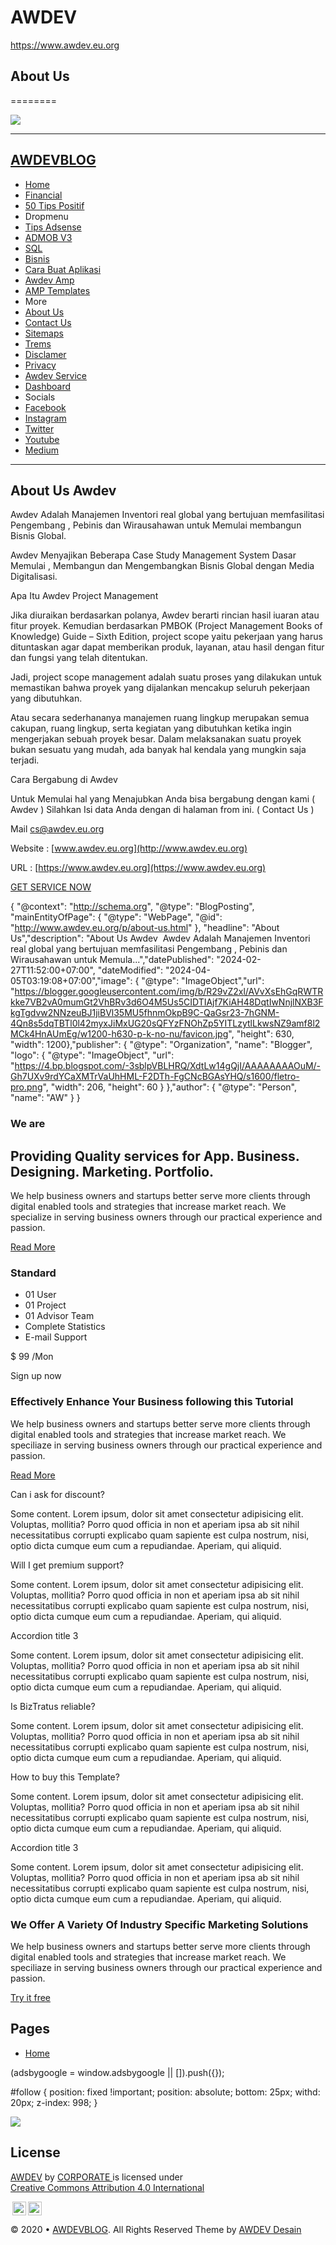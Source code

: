 # AWDEV

https://www.awdev.eu.org

## About Us
 ========
 
 [![](https://blogger.googleusercontent.com/img/b/R29vZ2xl/AVvXsEhGqRWTRkke7VB2vA0mumGt2VhBRv3d6O4M5Us5CIDTIAjf7KiAH48DqtIwNnjlNXB3FkgTgdvw2NNzeuBJ1jiBVl35MU5fhnmOkpB9C-QaGsr23-7hGNM-4Qn8s5dqTBTl0l42myxJiMxUG20sQFYzFNOhZp5YITLzytlLkwsNZ9amf8l2MCk4HnAUmEg/s1600-rw/favicon.jpg)](https://blogger.googleusercontent.com/img/b/R29vZ2xl/AVvXsEhGqRWTRkke7VB2vA0mumGt2VhBRv3d6O4M5Us5CIDTIAjf7KiAH48DqtIwNnjlNXB3FkgTgdvw2NNzeuBJ1jiBVl35MU5fhnmOkpB9C-QaGsr23-7hGNM-4Qn8s5dqTBTl0l42myxJiMxUG20sQFYzFNOhZp5YITLzytlLkwsNZ9amf8l2MCk4HnAUmEg/s200/favicon.jpg)
 
 
 
 
 
 ---
 

[AWDEVBLOG](http://www.awdev.eu.org/ "AWDEVBLOG")
-------------------------------------------------

*   [Home](http://www.awdev.eu.org/)
*   [Financial](https://www.awdev.eu.org/search/label/FINANCIAL)
*   [50 Tips Positif](https://www.awdev.eu.org/2023/07/50-tips-dan-trik-inspirative-membentuk.html?m=1)
*    Dropmenu
   *   [Tips Adsense](https://www.awdev.eu.org/2024/03/7-tips-terbaik-untuk-persetujuan-adsense.html?m=1)
   *   [ADMOB V3](https://squateds.github.io/admob/admob-v3.apk)
   *   [SQL](https://www.awdev.eu.org/2023/08/sql-pengertian-sejarah-dan-jenis.html?m=1)
   *   [Bisnis](http://www.awdev.eu.org/2023/07/membangun-bisnis-dengan-blooging-apa.html)
   *   [Cara Buat Aplikasi](http://www.awdev.eu.org/2023/05/cara-membuat-aplikasi-android-dan-ios.html)
   *   [Awdev Amp](https://awdev.eu.org/amp/templates/home.amp)
   *   [AMP Templates](https://awdev.eu.org/amp/lune/templates/product-material-oak.amp.html)
*    More
   *   [About Us](http://www.awdev.eu.org/p/about-us.html)
   *   [Contact Us](http://www.awdev.eu.org/p/contact-us.html)
   *   [Sitemaps](http://www.awdev.eu.org/p/sitemap.html)
   *   [Trems](http://www.awdev.eu.org/p/terms-and-conditions.html)
   *   [Disclamer](http://www.awdev.eu.org/p/disclaimers.html)
   *   [Privacy](http://www.awdev.eu.org/p/privacy-policy.html)
   *   [Awdev Service](https://awdev.eu.org/contact/)
   *   [Dashboard](https://awdev.eu.org/dashboard/)
*   Socials
   *   [Facebook](#)
   *   [Instagram](#)
   *   [Twitter](#)
   *   [Youtube](#)
   *   [Medium](#)

 

---

About Us Awdev 
---------------

 

Awdev Adalah Manajemen Inventori real global yang bertujuan memfasilitasi Pengembang , Pebinis dan Wirausahawan untuk Memulai membangun Bisnis Global.

 

Awdev Menyajikan Beberapa Case Study Management System Dasar Memulai , Membangun dan Mengembangkan Bisnis Global dengan Media Digitalisasi.

 

 

 

Apa Itu Awdev Project Management

 

Jika diuraikan berdasarkan polanya, Awdev berarti rincian hasil iuaran atau fitur proyek. Kemudian berdasarkan PMBOK (Project Management Books of Knowledge) Guide – Sixth Edition, project scope yaitu pekerjaan yang harus dituntaskan agar dapat memberikan produk, layanan, atau hasil dengan fitur dan fungsi yang telah ditentukan.

 

 

 

Jadi, project scope management adalah suatu proses yang dilakukan untuk memastikan bahwa proyek yang dijalankan mencakup seluruh pekerjaan yang dibutuhkan.

 

 

 

Atau secara sederhananya manajemen ruang lingkup merupakan semua cakupan, ruang lingkup, serta kegiatan yang dibutuhkan ketika ingin mengerjakan sebuah proyek besar. Dalam melaksanakan suatu proyek bukan sesuatu yang mudah, ada banyak hal kendala yang mungkin saja terjadi.

 

 

 

Cara Bergabung di Awdev 

 

 

 

Untuk Memulai hal yang Menajubkan Anda bisa bergabung dengan kami ( Awdev ) Silahkan Isi data Anda dengan di halaman from ini. ( Contact Us )

 

Mail [cs@awdev.eu.org](mailto:cs@awdev.eu.org)

Website : [www.awdev.eu.org](http://www.awdev.eu.org)

URL : [https://www.awdev.eu.org](https://www.awdev.eu.org)

 

 

[GET SERVICE NOW](https://forms.zohopublic.com/awdev/form/REGISTRASI/formperma/oGuHwcCipN76FQL13PKt3_cDcJHBYgmmBf32QNdBaws)

 

{ "@context": "http://schema.org", "@type": "BlogPosting", "mainEntityOfPage": { "@type": "WebPage", "@id": "http://www.awdev.eu.org/p/about-us.html" }, "headline": "About Us","description": "About Us Awdev&#160; Awdev Adalah Manajemen Inventori real global yang bertujuan memfasilitasi Pengembang , Pebinis dan Wirausahawan untuk Memula...","datePublished": "2024-02-27T11:52:00+07:00", "dateModified": "2024-04-05T03:19:08+07:00","image": { "@type": "ImageObject","url": "https://blogger.googleusercontent.com/img/b/R29vZ2xl/AVvXsEhGqRWTRkke7VB2vA0mumGt2VhBRv3d6O4M5Us5CIDTIAjf7KiAH48DqtIwNnjlNXB3FkgTgdvw2NNzeuBJ1jiBVl35MU5fhnmOkpB9C-QaGsr23-7hGNM-4Qn8s5dqTBTl0l42myxJiMxUG20sQFYzFNOhZp5YITLzytlLkwsNZ9amf8l2MCk4HnAUmEg/w1200-h630-p-k-no-nu/favicon.jpg", "height": 630, "width": 1200},"publisher": { "@type": "Organization", "name": "Blogger", "logo": { "@type": "ImageObject", "url": "https://4.bp.blogspot.com/-3sblpVBLHRQ/XdtLw14gQjI/AAAAAAAAOuM/-Gh7UXv9rdYCaXMTrVaUhHML-F2DTh-FgCNcBGAsYHQ/s1600/fletro-pro.png", "width": 206, "height": 60 } },"author": { "@type": "Person", "name": "AW" } }

### We are

Providing Quality services for App. Business. Designing. Marketing. Portfolio.
------------------------------------------------------------------------------

We help business owners and startups better serve more clients through digital enabled tools and strategies that increase market reach. We specialize in serving business owners through our practical experience and passion.

[Read More](https://www.awdev.eu.org/2024/03/12-tips-mendapatkan-persetujuan-google.html)

### Standard

*   01 User
*   01 Project
*   01 Advisor Team
*   Complete Statistics
*   E-mail Support

$ 99 /Mon

Sign up now

### Effectively Enhance Your Business following this Tutorial

We help business owners and startups better serve more clients through digital enabled tools and strategies that increase market reach. We speciliaze in serving business owners through our practical experience and passion.

[Read More](https://www.awdev.eu.org/2024/03/12-tips-mendapatkan-persetujuan-google.html)

Can i ask for discount?

Some content. Lorem ipsum, dolor sit amet consectetur adipisicing elit. Voluptas, mollitia? Porro quod officia in non et aperiam ipsa ab sit nihil necessitatibus corrupti explicabo quam sapiente est culpa nostrum, nisi, optio dicta cumque eum cum a repudiandae. Aperiam, qui aliquid.

Will I get premium support?

Some content. Lorem ipsum, dolor sit amet consectetur adipisicing elit. Voluptas, mollitia? Porro quod officia in non et aperiam ipsa ab sit nihil necessitatibus corrupti explicabo quam sapiente est culpa nostrum, nisi, optio dicta cumque eum cum a repudiandae. Aperiam, qui aliquid.

Accordion title 3

Some content. Lorem ipsum, dolor sit amet consectetur adipisicing elit. Voluptas, mollitia? Porro quod officia in non et aperiam ipsa ab sit nihil necessitatibus corrupti explicabo quam sapiente est culpa nostrum, nisi, optio dicta cumque eum cum a repudiandae. Aperiam, qui aliquid.

Is BizTratus reliable?

Some content. Lorem ipsum, dolor sit amet consectetur adipisicing elit. Voluptas, mollitia? Porro quod officia in non et aperiam ipsa ab sit nihil necessitatibus corrupti explicabo quam sapiente est culpa nostrum, nisi, optio dicta cumque eum cum a repudiandae. Aperiam, qui aliquid.

How to buy this Template?

Some content. Lorem ipsum, dolor sit amet consectetur adipisicing elit. Voluptas, mollitia? Porro quod officia in non et aperiam ipsa ab sit nihil necessitatibus corrupti explicabo quam sapiente est culpa nostrum, nisi, optio dicta cumque eum cum a repudiandae. Aperiam, qui aliquid.

Accordion title 3

Some content. Lorem ipsum, dolor sit amet consectetur adipisicing elit. Voluptas, mollitia? Porro quod officia in non et aperiam ipsa ab sit nihil necessitatibus corrupti explicabo quam sapiente est culpa nostrum, nisi, optio dicta cumque eum cum a repudiandae. Aperiam, qui aliquid.

### We Offer A Variety Of Industry Specific Marketing Solutions

We help business owners and startups better serve more clients through digital enabled tools and strategies that increase market reach. We speciliaze in serving business owners through our practical experience and passion.

[Try it free](https://www.awdev.eu.org/2024/03/12-tips-mendapatkan-persetujuan-google.html?m=1)

Pages
-----

*   [Home](http://www.awdev.eu.org/)

(adsbygoogle = window.adsbygoogle || \[\]).push({});

#follow { position: fixed !important; position: absolute; bottom: 25px; withd: 20px; z-index: 998; } 

[![](https://blogger.googleusercontent.com/img/b/R29vZ2xl/AVvXsEi1sx-3I6YDjyrq1JXg4C1xcy-PTgySbIoJmer94zhMHcMDcdM5YbIjoYg2Ru0lfG66vagO3M_qBgpryn3LTHMM7xVzEKQ930a13XfH6-sWOlpRt39xUJmB2jSVwE6V0hyphenhyphenmJkZsEGVi05JdFh0gos6nYtqlZF2nfjn1xei4At7IE2I2BbYta3bQCUn4iTc/s1600-rw/Follow%20my%20blog.gif )](https://www.blogger.com/follow-blog.g?blogID=254521912970371658  "Follow")

[](#wrapper "Back to Top")

## License

<p xmlns:cc="http://creativecommons.org/ns#" xmlns:dct="http://purl.org/dc/terms/"><a property="dct:title" rel="cc:attributionURL" href="https://awdev.eu.org/contact/">AWDEV</a> by <a rel="cc:attributionURL dct:creator" property="cc:attributionName" href="https://www.awdev.my.id">CORPORATE </a> is licensed under <a href="https://creativecommons.org/licenses/by/4.0/?ref=chooser-v1" target="_blank" rel="license noopener noreferrer" style="display:inline-block;">Creative Commons Attribution 4.0 International
 
 
 <img style="height:22px!important;margin-left:3px;vertical-align:text-bottom;" src="https://mirrors.creativecommons.org/presskit/icons/cc.svg?ref=chooser-v1"><img style="height:22px!important;margin-left:3px;vertical-align:text-bottom;" src="https://mirrors.creativecommons.org/presskit/icons/by.svg?ref=chooser-v1"></a></p>

© 2020 • [AWDEVBLOG](http://www.awdev.eu.org/). All Rights Reserved Theme by [AWDEV Desain](https://www.awdev.eu.org)


